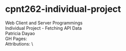 # cpnt262-individual-project
Web Client and Server Programmings \
Individual Project - Fetching API Data \
Patricia Dayao \
GH Pages: \
Attributions: \
